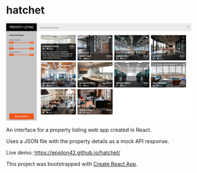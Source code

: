 # hatchet

![](screenshot.png)

An interface for a property listing web app created in React.

Uses a JSON file with the property details as a mock API response.

Live demo: https://epsilon42.github.io/hatchet/

This project was bootstrapped with [Create React App](https://github.com/facebook/create-react-app).
